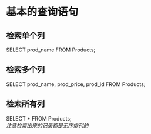 基本的查询语句
===
检索单个列
---
SELECT prod_name
FROM Products;

检索多个列
---
SELECT prod_name, prod_price, prod_id
FROM Products;

检索所有列
---
SELECT * 
FROM Products;<br>
*注意检索出来的记录都是无序排列的*
